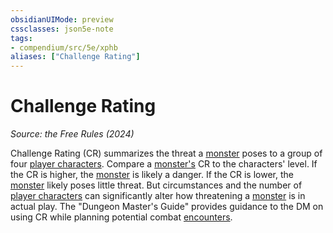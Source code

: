 ```yaml
---
obsidianUIMode: preview
cssclasses: json5e-note
tags:
- compendium/src/5e/xphb
aliases: ["Challenge Rating"]
---
```

# Challenge Rating
*Source: the Free Rules (2024)* 

Challenge Rating (CR) summarizes the threat a [monster](rules/variant-rules/monster-xphb.md) poses to a group of four [player characters](rules/variant-rules/player-character-xphb.md). Compare a [monster's](rules/variant-rules/monster-xphb.md) CR to the characters' level. If the CR is higher, the [monster](rules/variant-rules/monster-xphb.md) is likely a danger. If the CR is lower, the [monster](rules/variant-rules/monster-xphb.md) likely poses little threat. But circumstances and the number of [player characters](rules/variant-rules/player-character-xphb.md) can significantly alter how threatening a [monster](rules/variant-rules/monster-xphb.md) is in actual play. The "Dungeon Master's Guide" provides guidance to the DM on using CR while planning potential combat [encounters](rules/variant-rules/encounter-xphb.md).